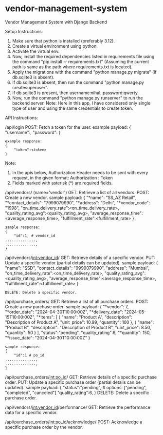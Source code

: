 # vendor-management-system
Vendor Management System with Django Backend

Setup Instructions:

1. Make sure that python is installed (preferably 3.12).
2. Create a virtual environment using python.
3. Activate the virtual env.
4. Now, install the required dependencies listed in requirements file using the command "pip install -r requirements.txt" (Assuming the current path is same as the path where requirements.txt is located).
5. Apply the migrations with the command "python manage.py migrate" (if db.sqlite3 is absent).
6. If db.sqlite3 is absent, then run the command "python manage.py createsuperuser".
7. If db.sqlite3 is present, then username:nihal, password:qwerty.
8. Now, run the command "python manage.py runserver" to run the backend server.
Note: Here in this app, I have considered only single type of user and using the same credentials to create token.

API Instructions:

/api/login
    POST: Fetch a token for the user.
	example payload:
	{
		"username":<username>,
		"password":<password>
	}

	example response:
	{
		"token":<token>
	}

Note: 
1. In the apis below, Authorization Header needs to be sent with every request, in the given format: Authorization : Token <Token>
2. Fields marked with asterisk (*) are required fields.

/api/vendors/ (name='vendor')
    GET: Retrieve a list of all vendors.
    POST: Create a new vendor.
	sample payload:
	{
		"*name": "SS_AZ Retail", 
		"*contact_details": "7999079990",
		"*address": "Delhi",
		"*vendor_code": "1998",
		"on_time_delivery_rate":<on_time_delivery_rate>,
		"quality_rating_avg":<quality_rating_avg>,
		"average_response_time":<average_response_time>,
		"fulfillment_rate":<fulfillment_rate>
	}

	sample response:
	{
		"id":1, # vendor_id
	..............,
	..............,
	}


/api/vendors/<int:vendor_id>/
    GET: Retrieve details of a specific vendor.
    PUT: Update a specific vendor (partial details can be updated).
	sample payload:
	{
		"name": "SSD", 
		"contact_details": "9999079990",
		"address": "Mumbai",
		"on_time_delivery_rate":<on_time_delivery_rate>,
		"quality_rating_avg":<quality_rating_avg>,
		"average_response_time":<average_response_time>,
		"fulfillment_rate":<fulfillment_rate>
	}
	
    DELETE: Delete a specific vendor.


/api/purchase_orders/
    GET: Retrieve a list of all purchase orders.
    POST: Create a new purchase order.
	sample payload:
	{
		"*vendor": 7,
    		"*order_date": "2024-04-30T10:00:00Z",
    		"*delivery_date": "2024-05-15T10:00:00Z",
    		"*items": [
      		{
        		"name": "Product A",
        		"description": "Description of Product A",
        		"unit_price": 10.99,
        		"quantity": 100
      		},
      		{
        		"name": "Product B",
        		"description": "Description of Product B",
        		"unit_price": 8.50,
        		"quantity": 50
      		}
    	],
		"status":"pending",
		"quality_rating":6,
    		"*quantity": 150,
    		"*issue_date": "2024-04-30T10:00:00Z"
  	}

	sample response:
	{
		"id":1 # po_id
	..............,
	..............,
	}


/api/purchase_orders/<int:po_id>/
    GET: Retrieve details of a specific purchase order.
    PUT: Update a specific purchase order (partial details can be updated).
	sample payload:
	{
		"status":"pending", # options: ["pending", "completed", "canceled"]
		"quality_rating":6,
  	}
    DELETE: Delete a specific purchase order.


/api/vendors/<int:vendor_id>/performance/
    GET: Retrieve the performance data for a specific vendor.


/api/purchase_orders/<int:po_id>/acknowledge/
    POST: Acknowledge a specific purchase order by the vendor.


